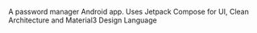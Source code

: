 A password manager Android app. Uses Jetpack Compose for UI, Clean Architecture and Material3 Design Language
